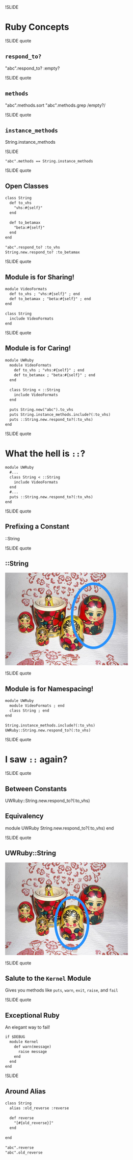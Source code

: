 !SLIDE

# Ruby Concepts

!SLIDE quote

## `respond_to?`

"abc".respond_to? :empty?

!SLIDE quote

## `methods`

"abc".methods.sort
"abc".methods.grep /empty\?/

!SLIDE quote

## `instance_methods`

String.instance_methods

!SLIDE

    "abc".methods == String.instance_methods

!SLIDE quote

## Open Classes

    class String
      def to_vhs
        "vhs:#{self}"
      end
      
      def to_betamax
        "beta:#{self}"
      end
    end
    
    "abc".respond_to? :to_vhs
    String.new.respond_to? :to_betamax
    
!SLIDE quote

## Module is for Sharing!

    module VideoFormats
      def to_vhs ; "vhs:#{self}" ; end
      def to_betamax ; "beta:#{self}" ; end
    end
    
    class String
      include VideoFormats
    end

!SLIDE quote

## Module is for Caring!


    module UWRuby
      module VideoFormats
        def to_vhs ; "vhs:#{self}" ; end
        def to_betamax ; "beta:#{self}" ; end
      end
    
      class String < ::String
        include VideoFormats
      end
      
      puts String.new("abc").to_vhs
      puts String.instance_methods.include?(:to_vhs)
      puts ::String.new.respond_to?(:to_vhs)
    end

!SLIDE quote

# What the hell is `::`?

    module UWRuby
      #...
      class String < ::String
        include VideoFormats
      end
      #...
      puts ::String.new.respond_to?(:to_vhs)
    end

!SLIDE quote

## Prefixing a Constant

::String

!SLIDE quote

## ::String

![modules](images/modules_nesting.png)

!SLIDE quote

## Module is for Namespacing!

    module UWRuby
      module VideoFormats ; end
      class String ; end
    end

    String.instance_methods.include?(:to_vhs)
    UWRuby::String.new.respond_to?(:to_vhs)

!SLIDE quote

# I saw `::` again?

!SLIDE quote

## Between Constants

UWRuby::String.new.respond_to?(:to_vhs)

## Equivalency

module UWRuby
  String.new.respond_to?(:to_vhs)
end

!SLIDE quote

## UWRuby::String

![modules](images/modules_second_nesting.png)

!SLIDE quote

## Salute to the `Kernel` Module

Gives you methods like `puts`, `warn`, `exit`, `raise`, and `fail`

!SLIDE quote

## Exceptional Ruby

An elegant way to fail!

    if $DEBUG
      module Kernel
        def warn(message) 
          raise message
        end 
      end
    end
    
!SLIDE

## Around Alias

    class String
      alias :old_reverse :reverse

      def reverse
        "[#{old_reverse}]"
      end

    end
    
    "abc".reverse
    "abc".old_reverse

